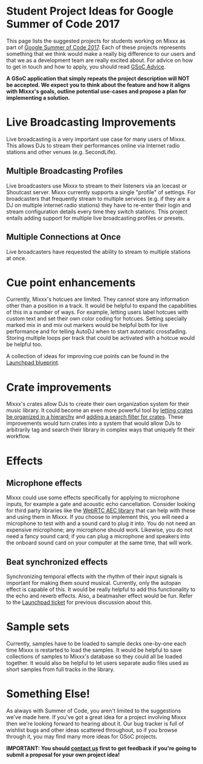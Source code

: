 # Student Project Ideas for Google Summer of Code 2017

This page lists the suggested projects for students working on Mixxx as
part of [Google Summer of
Code 2017](https://developers.google.com/open-source/gsoc/). Each of
these projects represents something that we think would make a really
big difference to our users and that we as a development team are really
excited about. For advice on how to get in touch and how to apply, you
should read [GSoC Advice](gsocadvice).

**A GSoC application that simply repeats the project description will
NOT be accepted. We expect you to think about the feature and how it
aligns with Mixxx's goals, outline potential use-cases and propose a
plan for implementing a solution.**

# Live Broadcasting Improvements

Live broadcasting is a very important use case for many users of Mixxx.
This allows DJs to stream their performances online via Internet radio
stations and other venues (e.g. SecondLife).

## Multiple Broadcasting Profiles

Live broadcasters use Mixxx to stream to their listeners via an Icecast
or Shoutcast server. Mixxx currently supports a single "profile" of
settings. For broadcasters that frequently stream to multiple services
(e.g. if they are a DJ on multiple internet radio stations) they have to
re-enter their login and stream configuration details every time they
switch stations. This project entails adding support for multiple live
broadcasting profiles or presets.

## Multiple Connections at Once

Live broadcasters have requested the ability to stream to multiple
stations at once.

# Cue point enhancements

Currently, Mixxx's hotcues are limited. They cannot store any
information other than a position in a track. It would be helpful to
expand the capabilities of this in a number of ways. For example,
letting users label hotcues with custom text and set their own color
coding for hotcues. Setting specially marked mix in and mix out markers
would be helpful both for live performance and for telling AutoDJ when
to start automatic crossfading. Storing multiple loops per track that
could be activated with a hotcue would be helpful too.

A collection of ideas for improving cue points can be found in the
[Launchpad
blueprint](https://blueprints.launchpad.net/mixxx/+spec/cuepoints-2.0).

# Crate improvements

Mixxx's crates allow DJs to create their own organization system for
their music library. It could become an even more powerful tool by
[letting crates be organized in a
hierarchy](https://bugs.launchpad.net/mixxx/+bug/671632) and [adding a
search filter for
crates](https://bugs.launchpad.net/mixxx/+bug/1402133). These
improvements would turn crates into a system that would allow DJs to
arbitrarily tag and search their library in complex ways that uniquely
fit their workflow.

# Effects

## Microphone effects

Mixxx could use some effects specifically for applying to microphone
inputs, for example a gate and acoustic echo cancellation. Consider
looking for third party libraries like the [WebRTC AEC
library](http://webrtc.org/) that can help with these and using them in
Mixxx. If you choose to implement this, you will need a microphone to
test with and a sound card to plug it into. You do not need an expensive
microphone; any microphone should work. Likewise, you do not need a
fancy sound card; if you can plug a microphone and speakers into the
onboard sound card on your computer at the same time, that will work.

## Beat synchronized effects

Synchronizing temporal effects with the rhythm of their input signals is
important for making them sound musical. Currently, only the autopan
effect is capable of this. It would be really helpful to add this
functionality to the echo and reverb effects. Also, a beatmasher effect
would be fun. Refer to the [Launchpad
ticket](https://bugs.launchpad.net/mixxx/+bug/1518185) for previous
discussion about this.

# Sample sets

Currently, samples have to be loaded to sample decks one-by-one each
time Mixxx is restarted to load the samples. It would be helpful to save
collections of samples to Mixxx's database so they could all be loaded
together. It would also be helpful to let users separate audio files
used as short samples from full tracks in the library.

# Something Else\!

As always with Summer of Code, you aren't limited to the suggestions
we've made here. If you've got a great idea for a project involving
Mixxx then we're looking forward to hearing about it. Our bug tracker is
full of wishlist bugs and other ideas scattered throughout, so if you
browse through it, you may find many more ideas for GSoC projects.

**IMPORTANT: You should [contact us](gsocadvice) first to get feedback
if you're going to submit a proposal for your own project idea\!**
